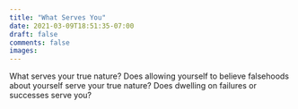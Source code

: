 ```yaml
---
title: "What Serves You"
date: 2021-03-09T18:51:35-07:00
draft: false
comments: false
images:
---
```


What serves your true nature? Does allowing yourself to believe falsehoods about yourself serve your true nature? Does dwelling on failures or successes serve you?
